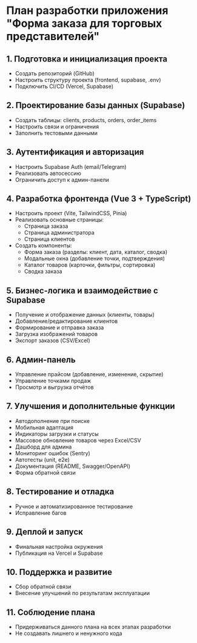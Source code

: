 # План разработки приложения "Форма заказа для торговых представителей"

## 1. Подготовка и инициализация проекта
- Создать репозиторий (GitHub)
- Настроить структуру проекта (frontend, supabase, .env)
- Подключить CI/CD (Vercel, Supabase)

## 2. Проектирование базы данных (Supabase)
- Создать таблицы: clients, products, orders, order_items
- Настроить связи и ограничения
- Заполнить тестовыми данными

## 3. Аутентификация и авторизация
- Настроить Supabase Auth (email/Telegram)
- Реализовать автосессию
- Ограничить доступ к админ-панели

## 4. Разработка фронтенда (Vue 3 + TypeScript)
- Настроить проект (Vite, TailwindCSS, Pinia)
- Реализовать основные страницы:
  - Страница заказа
  - Страница администратора
  - Страница клиентов
- Создать компоненты:
  - Форма заказа (разделы: клиент, дата, каталог, сводка)
  - Модальные окна (добавление точки, подтверждения)
  - Каталог товаров (карточки, фильтры, сортировка)
  - Сводка заказа

## 5. Бизнес-логика и взаимодействие с Supabase
- Получение и отображение данных (клиенты, товары)
- Добавление/редактирование клиентов
- Формирование и отправка заказа
- Загрузка изображений товаров
- Экспорт заказов (CSV/Excel)

## 6. Админ-панель
- Управление прайсом (добавление, изменение, скрытие)
- Управление точками продаж
- Просмотр и выгрузка отчётов

## 7. Улучшения и дополнительные функции
- Автодополнение при поиске
- Мобильная адаптация
- Индикаторы загрузки и статусы
- Массовое обновление товаров через Excel/CSV
- Дашборд для админа
- Мониторинг ошибок (Sentry)
- Автотесты (unit, e2e)
- Документация (README, Swagger/OpenAPI)
- Форма обратной связи

## 8. Тестирование и отладка
- Ручное и автоматизированное тестирование
- Исправление багов

## 9. Деплой и запуск
- Финальная настройка окружения
- Публикация на Vercel и Supabase

## 10. Поддержка и развитие
- Сбор обратной связи
- Внесение улучшений по результатам эксплуатации

## 11. Соблюдение плана
- Придерживаться данного плана на всех этапах разработки
- Не создавать лишнего и ненужного кода
